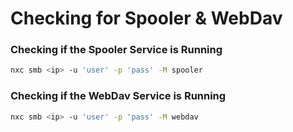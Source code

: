 # Checking for Spooler & WebDav

### Checking if the Spooler Service is Running

```bash
nxc smb <ip> -u 'user' -p 'pass' -M spooler
```

### Checking if the WebDav Service is Running

```bash
nxc smb <ip> -u 'user' -p 'pass' -M webdav
```
